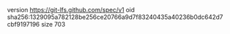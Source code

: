 version https://git-lfs.github.com/spec/v1
oid sha256:1329095a782128be256ce20766a9d7f83240435a40236b0dc642d7cbf9197196
size 703
